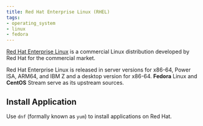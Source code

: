 ```yaml
---
title: Red Hat Enterprise Linux (RHEL)
tags:
- operating_system
- linux
- fedora
---
```


[Red Hat Enterprise Linux](https://www.redhat.com/en/technologies/linux-platforms/enterprise-linux) is a commercial Linux distribution developed by Red Hat for the commercial market. 
<!--more-->
Red Hat Enterprise Linux is released in server versions for x86-64, Power ISA, ARM64, and IBM Z and a desktop version for x86-64. 
**Fedora** Linux and **CentOS** Stream serve as its upstream sources.

## Install Application

Use `dnf` (formally known as `yum`) to install applications on Red Hat.
